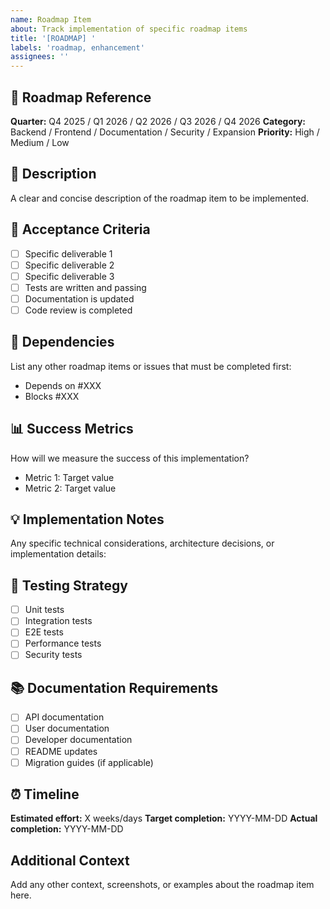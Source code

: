 ```yaml
---
name: Roadmap Item
about: Track implementation of specific roadmap items
title: '[ROADMAP] '
labels: 'roadmap, enhancement'
assignees: ''
---
```


## 📍 Roadmap Reference

**Quarter:** Q4 2025 / Q1 2026 / Q2 2026 / Q3 2026 / Q4 2026
**Category:** Backend / Frontend / Documentation / Security / Expansion
**Priority:** High / Medium / Low

## 📝 Description

A clear and concise description of the roadmap item to be implemented.

## 🎯 Acceptance Criteria

- [ ] Specific deliverable 1
- [ ] Specific deliverable 2
- [ ] Specific deliverable 3
- [ ] Tests are written and passing
- [ ] Documentation is updated
- [ ] Code review is completed

## 🔗 Dependencies

List any other roadmap items or issues that must be completed first:
- Depends on #XXX
- Blocks #XXX

## 📊 Success Metrics

How will we measure the success of this implementation?
- Metric 1: Target value
- Metric 2: Target value

## 💡 Implementation Notes

Any specific technical considerations, architecture decisions, or implementation details:

## 🧪 Testing Strategy

- [ ] Unit tests
- [ ] Integration tests
- [ ] E2E tests
- [ ] Performance tests
- [ ] Security tests

## 📚 Documentation Requirements

- [ ] API documentation
- [ ] User documentation
- [ ] Developer documentation
- [ ] README updates
- [ ] Migration guides (if applicable)

## ⏰ Timeline

**Estimated effort:** X weeks/days
**Target completion:** YYYY-MM-DD
**Actual completion:** YYYY-MM-DD

## Additional Context

Add any other context, screenshots, or examples about the roadmap item here.
